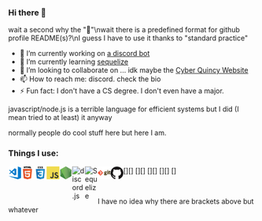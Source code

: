 ### Hi there 👋

wait a second why the "👋"\nwait there is a predefined format for github profile README(s)?\nI guess I have to use it thanks to "standard practice"

-   🔭 I’m currently working on [a discord bot](https://github.com/hemisemidemipresent/cyberquincy)
-   🌱 I’m currently learning [sequelize](https://sequelize.org/)
-   👯 I’m looking to collaborate on ... idk maybe the [Cyber Quincy Website](https://github.com/hemisemidemipresent/docs-cq)
-   📫 How to reach me: discord. check the bio
-   ⚡ Fun fact: I don't have a CS degree. I don't even have a major.

javascript/node.js is a terrible language for efficient systems but I did (I mean tried to at least) it anyway

normally people do cool stuff here but here I am.

### Things I use:

[<img align="left" alt="Visual Studio Code" width="26px" src="https://raw.githubusercontent.com/github/explore/80688e429a7d4ef2fca1e82350fe8e3517d3494d/topics/visual-studio-code/visual-studio-code.png" />][<img align="left" alt="html5" width="26px" src="https://raw.githubusercontent.com/github/explore/80688e429a7d4ef2fca1e82350fe8e3517d3494d/topics/html/html.png" />]
[<img align="left" alt="CSS3" width="26px" src="https://raw.githubusercontent.com/github/explore/80688e429a7d4ef2fca1e82350fe8e3517d3494d/topics/css/css.png" />][<img align="left" alt="javascript" width="26px" src="https://raw.githubusercontent.com/github/explore/80688e429a7d4ef2fca1e82350fe8e3517d3494d/topics/javascript/javascript.png" />]
[<img align="left" alt="Node.js" width="26px" src="https://raw.githubusercontent.com/github/explore/80688e429a7d4ef2fca1e82350fe8e3517d3494d/topics/nodejs/nodejs.png" />][<img align="left" alt="discord.js" width="26px" src="https://discord.js.org/static/logo-square.png" />]
[<img align="left" alt="Sequelize" width="26px" src="https://avatars3.githubusercontent.com/u/3591786?s=400&v=4" />][<img align="left" alt="git" width="26px" src="https://raw.githubusercontent.com/github/explore/80688e429a7d4ef2fca1e82350fe8e3517d3494d/topics/git/git.png" />]
[<img align="left" alt="GitHub" width="26px" src="https://raw.githubusercontent.com/github/explore/78df643247d429f6cc873026c0622819ad797942/topics/github/github.png" />]

<br>

I have no idea why there are brackets above but whatever
